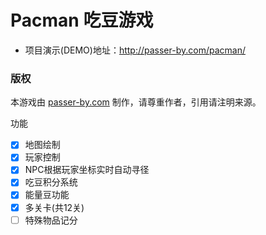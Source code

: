 # Pacman 吃豆游戏

- 项目演示(DEMO)地址：http://passer-by.com/pacman/

### 版权
本游戏由 [passer-by.com](http://passer-by.com/) 制作，请尊重作者，引用请注明来源。

功能

- [x] 地图绘制
- [x] 玩家控制
- [x] NPC根据玩家坐标实时自动寻径
- [x] 吃豆积分系统
- [x] 能量豆功能
- [x] 多关卡(共12关)
- [ ] 特殊物品记分
